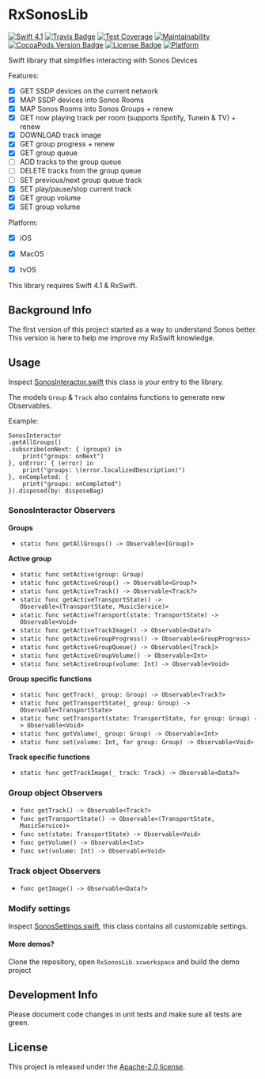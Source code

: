# RxSonosLib
[![Swift 4.1](https://img.shields.io/badge/swift-4.1-orange.svg?style=flat)](https://swift.org)
[![Travis Badge](https://api.travis-ci.org/stefanrenne/RxSonosLib.svg?branch=master)](https://travis-ci.org/stefanrenne/RxSonosLib)
[![Test Coverage](https://api.codeclimate.com/v1/badges/445e34c7de447fb011ec/test_coverage)](https://codeclimate.com/github/stefanrenne/RxSonosLib/test_coverage)
[![Maintainability](https://api.codeclimate.com/v1/badges/445e34c7de447fb011ec/maintainability)](https://codeclimate.com/github/stefanrenne/RxSonosLib/maintainability)
[![CocoaPods Version Badge](https://img.shields.io/cocoapods/v/RxSonosLib.svg)](https://cocoapods.org/pods/RxSonosLib)
[![License Badge](https://img.shields.io/cocoapods/l/RxSonosLib.svg)](LICENSE)
[![Platform](https://img.shields.io/cocoapods/p/RxSonosLib.svg?style=flat)](http://cocoapods.org/pods/RxSonosLib)


Swift library that simplifies interacting with Sonos Devices

Features:

- [x] GET SSDP devices on the current network
- [x] MAP SSDP devices into Sonos Rooms
- [x] MAP Sonos Rooms into Sonos Groups + renew
- [x] GET now playing track per room (supports Spotify, Tunein & TV) + renew
- [x] DOWNLOAD track image
- [x] GET group progress + renew
- [x] GET group queue
- [ ] ADD tracks to the group queue
- [ ] DELETE tracks from the group queue
- [ ] SET previous/next group queue track
- [x] SET play/pause/stop current track
- [x] GET group volume
- [x] SET group volume

Platform:

- [x] iOS
- [x] MacOS
- [x] tvOS


This library requires Swift 4.1 & RxSwift.

## Background Info
The first version of this project started as a way to understand Sonos better. This version is here to help me improve my RxSwift knowledge.

## Usage

Inspect [SonosInteractor.swift](RxSonosLib/Framework/Domain/Interactors/SonosInteractor.swift) this class is your entry to the library.

The models `Group` & `Track` also contains functions to generate new Observables.

Example:

```
SonosInteractor
.getAllGroups()
.subscribe(onNext: { (groups) in
	print("groups: onNext")
}, onError: { (error) in
	print("groups: \(error.localizedDescription)")
}, onCompleted: {
	print("groups: onCompleted")
}).disposed(by: disposeBag)
```

### SonosInteractor Observers

**Groups**

- `static func getAllGroups() -> Observable<[Group]>`

**Active group**

- `static func setActive(group: Group)`
- `static func getActiveGroup() -> Observable<Group?> `
- `static func getActiveTrack() -> Observable<Track?>`
- `static func getActiveTransportState() -> Observable<(TransportState, MusicService)>`  
- `static func setActiveTransport(state: TransportState) -> Observable<Void>`
- `static func getActiveTrackImage() -> Observable<Data?>`  
- `static func getActiveGroupProgress() -> Observable<GroupProgress>`  
- `static func getActiveGroupQueue() -> Observable<[Track]>`      
- `static func getActiveGroupVolume() -> Observable<Int>`  
- `static func setActiveGroup(volume: Int) -> Observable<Void>`

**Group specific functions**

- `static func getTrack(_ group: Group) -> Observable<Track?>`
- `static func getTransportState(_ group: Group) -> Observable<TransportState>`
- `static func setTransport(state: TransportState, for group: Group) -> Observable<Void>`
- `static func getVolume(_ group: Group) -> Observable<Int>`
- `static func set(volume: Int, for group: Group) -> Observable<Void>`

**Track specific functions**

- `static func getTrackImage(_ track: Track) -> Observable<Data?>`

### Group object Observers

- `func getTrack() -> Observable<Track?>`
- `func getTransportState() -> Observable<(TransportState, MusicService)> `
- `func set(state: TransportState) -> Observable<Void>`
- `func getVolume() -> Observable<Int>`
- `func set(volume: Int) -> Observable<Void>`

### Track object Observers

- `func getImage() -> Observable<Data?>`

### Modify settings
    
Inspect [SonosSettings.swift](RxSonosLib/Framework/Common/SonosSettings.swift), this class contains all customizable settings.
    
#### More demos?

Clone the repository, open `RxSonosLib.xcworkspace` and build the demo project

## Development Info
Please document code changes in unit tests and make sure all tests are green.

## License
This project is released under the [Apache-2.0 license](LICENSE.txt).
